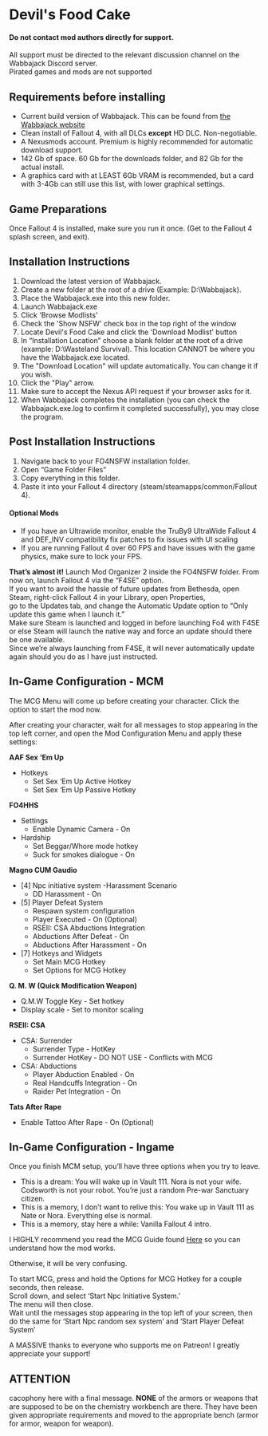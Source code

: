 # Devil's Food Cake

#### Do not contact mod authors directly for support.

All support must be directed to the relevant discussion channel on the Wabbajack Discord server.  
Pirated games and mods are not supported

## Requirements before installing

- Current build version of Wabbajack. This can be found from [the Wabbajack website](https://www.wabbajack.org)
- Clean install of Fallout 4, with all DLCs **except** HD DLC. Non-negotiable.
- A Nexusmods account. Premium is highly recommended for automatic download support.
- 142 Gb of space. 60 Gb for the downloads folder, and 82 Gb for the actual install.
- A graphics card with at LEAST 6Gb VRAM is recommended, but a card with 3-4Gb can still use this list, with lower graphical settings.

## Game Preparations

Once Fallout 4 is installed, make sure you run it once. (Get to the Fallout 4 splash screen, and exit).

## Installation Instructions

1. Download the latest version of Wabbajack.
2. Create a new folder at the root of a drive (Example: D:\Wabbajack).
3. Place the Wabbajack.exe into this new folder.
4. Launch Wabbajack.exe
5. Click 'Browse Modlists'
6. Check the 'Show NSFW' check box in the top right of the window
7. Locate Devil's Food Cake and click the 'Download Modlist' button
8. In “Installation Location” choose a blank folder at the root of a drive (example: D:\Wasteland Survival). This location CANNOT be where you have the Wabbajack.exe located.
10. The "Download Location" will update automatically. You can change it if you wish.
11. Click the "Play" arrow.
12. Make sure to accept the Nexus API request if your browser asks for it.
13. When Wabbajack completes the installation (you can check the Wabbajack.exe.log to confirm it completed successfully), you may close the program.

## Post Installation Instructions

1. Navigate back to your FO4NSFW installation folder.
2. Open “Game Folder Files”
3. Copy everything in this folder.
4. Paste it into your Fallout 4 directory (steam/steamapps/common/Fallout 4).

#### Optional Mods

- If you have an Ultrawide monitor, enable the TruBy9 UltraWide Fallout 4 and DEF_INV compatibility fix patches to fix issues with UI scaling
- If you are running Fallout 4 over 60 FPS and have issues with the game physics, make sure to lock your FPS.

**That’s almost it!** Launch Mod Organizer 2 inside the FO4NSFW folder.
From now on, launch Fallout 4 via the “F4SE” option. <br>
If you want to avoid the hassle of future updates from Bethesda, open Steam, right-click Fallout 4 in your Library, open Properties,  <br>
go to the Updates tab, and change the Automatic Update option to “Only update this game when I launch it.”  <br>
Make sure Steam is launched and logged in before launching Fo4 with F4SE or else Steam will launch the native way and force an update should there be one available.  <br>
Since we’re always launching from F4SE, it will never automatically update again should you do as I have just instructed. <br>


## In-Game Configuration - MCM

The MCG Menu will come up before creating your character. Click the option to start the mod now.

After creating your character, wait for all messages to stop appearing in the top left corner, and open the Mod Configuration Menu and apply these settings:

**AAF Sex ‘Em Up**
- Hotkeys
  - Set Sex ‘Em Up Active Hotkey
  - Set Sex ‘Em Up Passive Hotkey
  
**FO4HHS**
- Settings
  - Enable Dynamic Camera - On
- Hardship
  - Set Beggar/Whore mode hotkey
  - Suck for smokes dialogue - On

**Magno CUM Gaudio**
- [4] Npc initiative system
	-Harassment Scenario
    - DD Harassment - On
- [5] Player Defeat System
	- Respawn system configuration
    - Player Executed - On (Optional)
	- RSEII: CSA Abductions Integration
    - Abductions After Defeat - On
    - Abductions After Harassment - On
- [7] Hotkeys and Widgets
  - Set Main MCG Hotkey
  - Set Options for MCG Hotkey

**Q. M. W (Quick Modification Weapon)**
- Q.M.W Toggle Key - Set hotkey
- Display scale - Set to monitor scaling


**RSEII: CSA**
- CSA: Surrender
  - Surrender Type - HotKey
  - Surrender HotKey - DO NOT USE - Conflicts with MCG
- CSA: Abductions
  - Player Abduction Enabled - On
  - Real Handcuffs Integration - On
  - Raider Pet Integration - On

**Tats After Rape**
- Enable Tattoo After Rape - On (Optional)

## In-Game Configuration - Ingame

Once you finish MCM setup, you’ll have three options when you try to leave.

- This is a dream: You will wake up in Vault 111. Nora is not your wife. Codsworth is not your robot. You’re just a random Pre-war Sanctuary citizen.
- This is a memory, I don’t want to relive this: You wake up in Vault 111 as Nate or Nora. Everything else is normal.
- This is a memory, stay here a while: Vanilla Fallout 4 intro.

I HIGHLY recommend you read the MCG Guide found <a href="https://www.loverslab.com/topic/119951-aaf-mcg-extended-social-interactions/?tab=comments#comment-2579591">Here</a> so you can understand how the mod works. 

Otherwise, it will be very confusing.

To start MCG, press and hold the Options for MCG Hotkey for a couple seconds, then release.  <br>
Scroll down, and select ‘Start Npc Initiative System.’  <br>
The menu will then close.  <br>
Wait until the messages stop appearing in the top left of your screen, then do the same for ‘Start Npc random sex system’ and ‘Start Player Defeat System’


A MASSIVE thanks to everyone who supports me on Patreon! I greatly appreciate your support!

## ATTENTION

cacophony here with a final message. **NONE** of the armors or weapons that are supposed to be on the chemistry workbench are there. They have been given appropriate requirements and moved to the appropriate bench (armor for armor, weapon for weapon).
